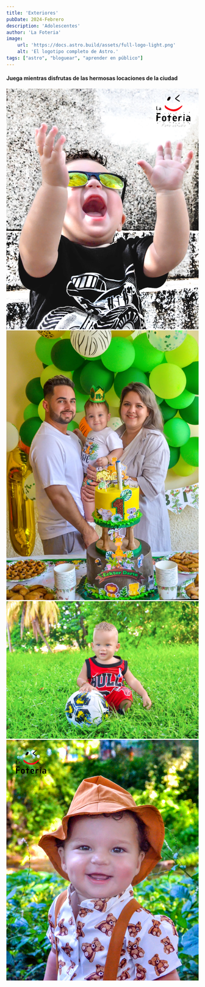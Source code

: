 ```yaml
---
title: 'Exteriores'
pubDate: 2024-Febrero
description: 'Adolescentes'
author: 'La Foteria'
image:
    url: 'https://docs.astro.build/assets/full-logo-light.png'
    alt: 'El logotipo completo de Astro.'
tags: ["astro", "bloguear", "aprender en público"]
---
```




#### Juega mientras disfrutas de las hermosas locaciones de la ciudad

![adolescentes][path]
![adolescentes][path2]
![adolescentes][path3]
![adolescentes][path4]

[path]: ../../../assets/exteriores/01.webp
[path2]: ../../../assets/exteriores/02.webp
[path3]: ../../../assets/exteriores/03.webp
[path4]: ../../../assets/exteriores/04.webp
